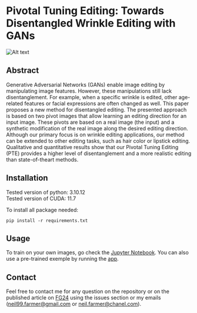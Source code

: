 #   Pivotal Tuning Editing: Towards Disentangled Wrinkle Editing with GANs


![Alt text](./misc/exemple_editing.svg)



## Abstract

Generative Adversarial Networks (GANs) enable image editing by manipulating image features. However, these manipulations still lack disentanglement. For example, when a specific wrinkle is edited, other age-related features or facial expressions are often changed as well. This paper proposes a new method for disentangled editing. The presented approach is based on two pivot images that allow learning an editing direction for an input image. These pivots are based on a real image (the input) and a synthetic modification of the real image along the desired editing direction. Although our primary focus is on wrinkle editing applications, our method can be extended to other editing tasks, such as hair color or lipstick editing. Qualitative and quantitative results show that our Pivotal Tuning Editing (PTE) provides a higher level of disentanglement and a more realistic editing than state-of-theart methods.

## Installation

Tested version of python: 3.10.12 \
Tested version of CUDA: 11.7

To install all package needed:

    pip install -r requirements.txt

## Usage

To train on your own images, go check the [Jupyter Notebook](./demo.ipynb). You can also use a pre-trained exemple by running the [app](./app.py).

## Contact

Feel free to contact me for any question on the repository or on the published article on [FG24](https://fg2024.ieee-biometrics.org/) using the issues section or my emails (neil99.farmer@gmail.com or neil.farmer@chanel.com).